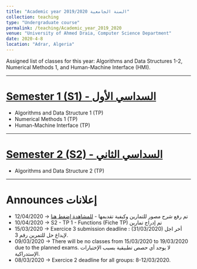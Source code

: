 ```yaml
---
title: "Academic year 2019/2020 السنة الجامعية"
collection: teaching
type: "Undergraduate course"
permalink: /teaching/Academic_year_2019_2020
venue: "University of Ahmed Draia, Computer Science Department"
date: 2020-4-8
location: "Adrar, Algeria"
---
```


Assigned list of classes for this year: Algorithms and Data Structures 1-2, Numerical Methods 1, and Human-Machine Interface (HMI).

***

[Semester 1 (S1) - السداسي الأول](/teaching_content/academic_year_2019_2020/2019-2020-1st-semester-teaching)
======

* Algorithms and Data Structure 1 (TP)
* Numerical Methods 1 (TP)
* Human-Machine Interface (TP)

***

[Semester 2 (S2) - السداسي الثاني](/teaching_content/academic_year_2019_2020/2019-2020-2nd-semester-teaching)
======

* Algorithms and Data Structure 2 (TP)
	
	
***

Announces إعلانات
======
* 12/04/2020 ->  تم رفع شرح مصور للتمارين وكيفية تقديمها  - [للمشاهدة إضغط هنا](https://drive.google.com/file/d/1E6w6ojhqDbdDbMgkTiDOr8o9FuYBvISh/view)
* 10/04/2020 -> S2 - TP 1 - Functions (Fiche TP) تم إدراج تمارين 
* 15/03/2020 -> Exercice 3 submission deadline : (31/03/2020) أخر اجل لإيداع حل للتمرين رقم 3.
* 09/03/2020 -> There will be no classes from 15/03/2020 to 19/03/2020 due to the planned exams. لا يوجد أي حصص تطبيقية بسبب الإختبارات الإستدراكية.
* 08/03/2020 -> Exercice 2 deadline for all groups: 8-12/03/2020.

